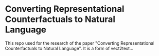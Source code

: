 # Converting Representational Counterfactuals to Natural Language

This repo used for the research of the paper "Converting Representational Counterfactuals to Natural Language".
It is a form of vect2text...

